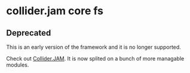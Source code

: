 collider.jam core fs
====================

## Deprecated

This is an early version of the framework
and it is no longer supported.

Check out [Collider.JAM](https://github.com/invider/collider.jam).
It is now splited on a bunch of more managable modules.

